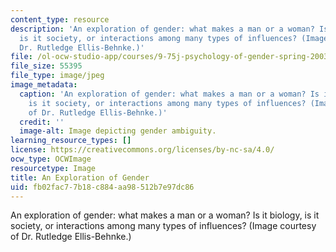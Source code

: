 ```yaml
---
content_type: resource
description: 'An exploration of gender: what makes a man or a woman? Is it biology,
  is it society, or interactions among many types of influences? (Image courtesy of
  Dr. Rutledge Ellis-Behnke.)'
file: /ol-ocw-studio-app/courses/9-75j-psychology-of-gender-spring-2003/fb02fac77b18c884aa98512b7e97dc86_9-75js03.jpg
file_size: 55395
file_type: image/jpeg
image_metadata:
  caption: 'An exploration of gender: what makes a man or a woman? Is it biology,
    is it society, or interactions among many types of influences? (Image courtesy
    of Dr. Rutledge Ellis-Behnke.)'
  credit: ''
  image-alt: Image depicting gender ambiguity.
learning_resource_types: []
license: https://creativecommons.org/licenses/by-nc-sa/4.0/
ocw_type: OCWImage
resourcetype: Image
title: An Exploration of Gender
uid: fb02fac7-7b18-c884-aa98-512b7e97dc86
---
```

An exploration of gender: what makes a man or a woman? Is it biology, is it society, or interactions among many types of influences? (Image courtesy of Dr. Rutledge Ellis-Behnke.)